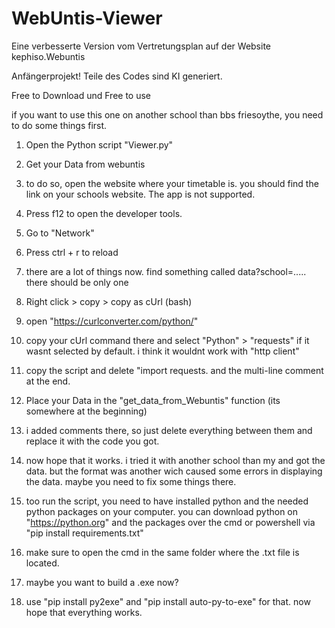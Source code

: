 # WebUntis-Viewer
Eine verbesserte Version vom Vertretungsplan auf der Website kephiso.Webuntis

Anfängerprojekt! Teile des Codes sind KI generiert.

Free to Download und Free to use


if you want to use this one on another school than bbs friesoythe, you need to do some things first. 

1. Open the Python script "Viewer.py"
2. Get your Data from webuntis
3. to do so, open the website where your timetable is. you should find the link on your schools website. The app is not supported.
4. Press f12 to open the developer tools.
5. Go to "Network"
6. Press ctrl + r to reload
7. there are a lot of things now. find something called data?school=..... there should be only one
8. Right click > copy > copy as cUrl (bash)
9. open "https://curlconverter.com/python/"
10. copy your cUrl command there and select "Python" > "requests" if it wasnt selected by default. i think it wouldnt work with "http client" 
11. copy the script and delete "import requests. and the multi-line comment at the end.
12. Place your Data in the "get_data_from_Webuntis" function (its somewhere at the beginning)
13. i added comments there, so just delete everything between them and replace it with the code you got.

14. now hope that it works. i tried it with another school than my and got the data. but the format was another wich caused some errors in displaying the data. maybe you need to fix some things there.

15. too run the script, you need to have installed python and the needed python packages on your computer. you can download python on "https://python.org" and the packages over the cmd or powershell via "pip install requirements.txt"
16. make sure to open the cmd in the same folder where the .txt file is located.

17. maybe you want to build a .exe now?
18. use "pip install py2exe" and "pip install auto-py-to-exe" for that. now hope that everything works. 

